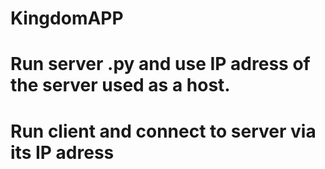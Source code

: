 # KingdomAPP

# Run server .py and use IP adress of the server used as a host.
# Run client and connect to server via its IP adress
